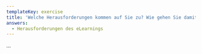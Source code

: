 ```yaml
---
templateKey: exercise
title: 'Welche Herausforderungen kommen auf Sie zu? Wie gehen Sie damit um? '
answers:
  - Herausforderungen des eLearnings
---
```

...
